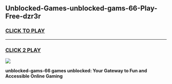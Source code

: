 
## Unblocked-Games-unblocked-gams-66-Play-Free-dzr3r
<h3>
<a href="https://premium76.site?title=unblocked-gams-66&ref=17A">CLICK TO PLAY</a></h3>
<hr>

<h3>
<a href="https://premium76.site?title=unblocked-gams-66&ref=17A">CLICK 2 PLAY</a>
  
</h3>

<a href="https://premium76.site?title=unblocked-gams-66&ref=17A"><img src="https://clearcache.store/games.png"></a>


**unblocked-gams-66 games unblocked: Your Gateway to Fun and Accessible Online Gaming**
